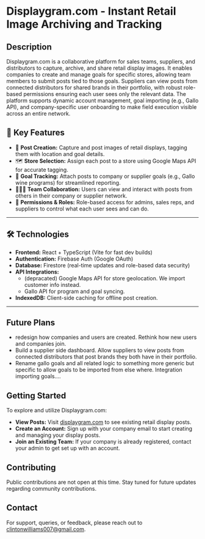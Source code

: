 # Displaygram.com - Instant Retail Image Archiving and Tracking

## Description

Displaygram.com is a collaborative platform for sales teams, suppliers, and distributors to capture, archive, and share retail display images. It enables companies to create and manage goals for specific stores, allowing team members to submit posts tied to those goals. Suppliers can view posts from connected distributors for shared brands in their portfolio, with robust role-based permissions ensuring each user sees only the relevant data. The platform supports dynamic account management, goal importing (e.g., Gallo API), and company-specific user onboarding to make field execution visible across an entire network.

## 🌟 Key Features

- 📸 **Post Creation:** Capture and post images of retail displays, tagging them with location and goal details.
- 🗺 **Store Selection:** Assign each post to a store using Google Maps API for accurate tagging.
- 🎯 **Goal Tracking:** Attach posts to company or supplier goals (e.g., Gallo wine programs) for streamlined reporting.
- 🧑‍🤝‍🧑 **Team Collaboration:** Users can view and interact with posts from others in their company or supplier network.
- 🔐 **Permissions & Roles:** Role-based access for admins, sales reps, and suppliers to control what each user sees and can do.

---

## 🛠 Technologies

- **Frontend:** React + TypeScript (Vite for fast dev builds)
- **Authentication:** Firebase Auth (Google OAuth)
- **Database:** Firestore (real-time updates and role-based data security)
- **API Integrations:**
  - (depracated) Google Maps API for store geolocation.  We import customer info instead. 
  - Gallo API for program and goal syncing.
- **IndexedDB:** Client-side caching for offline post creation.

---

## Future Plans

- redesign how companies and users are created.  Rethink how new users and companies join.  
- Build a supplier side dashboard.  Allow suppliers to view posts from connected distributors that post brands they both have in  their portfolio.
- Rename gallo goals and all related logic to something more generic but specific to allow goals to be imported from else where. Integration importing goals....

## Getting Started

To explore and utilize Displaygram.com:

- **View Posts:** Visit [displaygram.com](https://displaygram.com) to see existing retail display posts.
- **Create an Account:** Sign up with your company email to start creating and managing your display posts.
- **Join an Existing Team:** If your company is already registered, contact your admin to get set up with an account.

## Contributing

Public contributions are not open at this time. Stay tuned for future updates regarding community contributions.

## Contact

For support, queries, or feedback, please reach out to [clintonwilliams007@gmail.com](mailto:clintonwilliams007@gmail.com).

